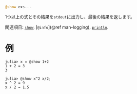 ```julia
@show exs...
```

1つ以上の式とその結果を`stdout`に出力し、最後の結果を返します。

関連項目: [`show`](@ref), [`@info`](@ref man-logging), [`println`](@ref).

# 例

```jldoctest
julia> x = @show 1+2
1 + 2 = 3
3

julia> @show x^2 x/2;
x ^ 2 = 9
x / 2 = 1.5
```
